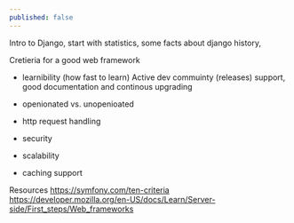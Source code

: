 ```yaml
---
published: false
---
```


Intro to Django, start with statistics, some facts about django
history,

Cretieria for a good web framework

- learnibility (how fast to learn)
  Active dev commuinty (releases) support, good documentation and continous upgrading

- openionated vs. unopenioated 

- http request handling
- security
- scalability
- caching support




Resources
https://symfony.com/ten-criteria
https://developer.mozilla.org/en-US/docs/Learn/Server-side/First_steps/Web_frameworks